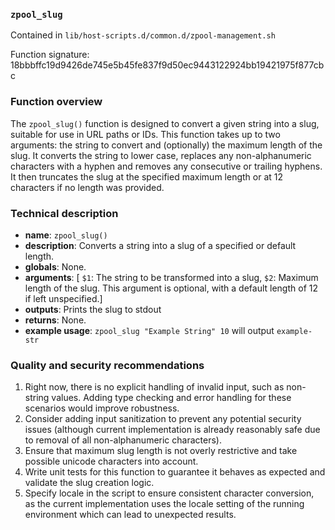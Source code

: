 ### `zpool_slug`

Contained in `lib/host-scripts.d/common.d/zpool-management.sh`

Function signature: 18bbbffc19d9426de745e5b45fe837f9d50ec9443122924bb19421975f877cbc

### Function overview

The `zpool_slug()` function is designed to convert a given string into a slug, suitable for use in URL paths or IDs. This function takes up to two arguments: the string to convert and (optionally) the maximum length of the slug. It converts the string to lower case, replaces any non-alphanumeric characters with a hyphen and removes any consecutive or trailing hyphens. It then truncates the slug at the specified maximum length or at 12 characters if no length was provided.

### Technical description

- **name**: `zpool_slug()`
- **description**: Converts a string into a slug of a specified or default length.
- **globals**: None.
- **arguments**: [ `$1`: The string to be transformed into a slug, `$2`: Maximum length of the slug. This argument is optional, with a default length of 12 if left unspecified.]
- **outputs**: Prints the slug to stdout
- **returns**: None.
- **example usage**: `zpool_slug "Example String" 10` will output `example-str`

### Quality and security recommendations

1. Right now, there is no explicit handling of invalid input, such as non-string values. Adding type checking and error handling for these scenarios would improve robustness.
2. Consider adding input sanitization to prevent any potential security issues (although current implementation is already reasonably safe due to removal of all non-alphanumeric characters).
3. Ensure that maximum slug length is not overly restrictive and take possible unicode characters into account.
4. Write unit tests for this function to guarantee it behaves as expected and validate the slug creation logic.
5. Specify locale in the script to ensure consistent character conversion, as the current implementation uses the locale setting of the running environment which can lead to unexpected results.

